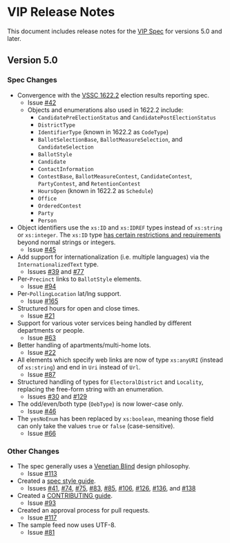 # VIP Release Notes

This document includes release notes for the [VIP Spec][vip] for versions
5.0 and later.

## Version 5.0

### Spec Changes
* Convergence with the [VSSC 1622.2][vssc_1622.2] election results reporting spec.
  * Issue [#42](https://github.com/votinginfoproject/vip-specification/issues/42)
  * Objects and enumerations also used in 1622.2 include:
    * `CandidatePreElectionStatus` and `CandidatePostElectionStatus`
    * `DistrictType`
    * `IdentifierType` (known in 1622.2 as `CodeType`)
    * `BallotSelectionBase`, `BallotMeasureSelection`, and `CandidateSelection`
    * `BallotStyle`
    * `Candidate`
    * `ContactInformation`
    * `ContestBase`, `BallotMeasureContest`, `CandidateContest`, `PartyContest`,
      and `RetentionContest`
    * `HoursOpen` (known in 1622.2 as `Schedule`)
    * `Office`
    * `OrderedContest`
    * `Party`
    * `Person`
* Object identifiers use the `xs:ID` and `xs:IDREF` types instead of `xs:string`
  or `xs:integer`. The `xs:ID` type [has certain restrictions and
  requirements](http://books.xmlschemata.org/relaxng/ch19-77151.html) beyond
  normal strings or integers.
  * Issue [#45](https://github.com/votinginfoproject/vip-specification/issues/45)
* Add support for internationalization (i.e. multiple languages) via the
  `InternationalizedText` type.
  * Issues [#39](https://github.com/votinginfoproject/vip-specification/issues/39) and
  [#77](https://github.com/votinginfoproject/vip-specification/issues/77)
* Per-`Precinct` links to `BallotStyle` elements.
  * Issue [#94](https://github.com/votinginfoproject/vip-specification/issues/94)
* Per-`PollingLocation` lat/lng support.
  * Issue [#165](https://github.com/votinginfoproject/vip-specification/issues/165)
* Structured hours for open and close times.
  * Issue [#21](https://github.com/votinginfoproject/vip-specification/issues/21)
* Support for various voter services being handled by different departments or
  people.
  * Issue [#63](https://github.com/votinginfoproject/vip-specification/issues/63)
* Better handling of apartments/multi-home lots.
  * Issue [#22](https://github.com/votinginfoproject/vip-specification/issues/22)
* All elements which specify web links are now of type `xs:anyURI` (instead of
  `xs:string`) and end in `Uri` instead of `Url`.
  * Issue [#87](https://github.com/votinginfoproject/vip-specification/issues/87)
* Structured handling of types for `ElectoralDistrict` and `Locality`, replacing
  the free-form string with an enumeration.
  * Issues [#30](https://github.com/votinginfoproject/vip-specification/issues/30) and
  [#129](https://github.com/votinginfoproject/vip-specification/issues/129)
* The odd/even/both type (`OebType`) is now lower-case only.
  * Issue [#46](https://github.com/votinginfoproject/vip-specification/issues/46)
* The `yesNoEnum` has been replaced by `xs:boolean`, meaning those field can
  only take the values `true` or `false` (case-sensitive).
  * Issue [#66](https://github.com/votinginfoproject/vip-specification/issues/66)

### Other Changes
* The spec generally uses a [Venetian
  Blind](http://www.oracle.com/technetwork/java/design-patterns-142138.html) design philosophy.
  * Issue [#113](https://github.com/votinginfoproject/vip-specification/issues/113)
* Created a
  [spec style
  guide](https://github.com/votinginfoproject/vip-specification/blob/vip5/STYLEGUIDE.md).
  * Issues [#41](https://github.com/votinginfoproject/vip-specification/issues/41),
  [#74](https://github.com/votinginfoproject/vip-specification/issues/74),
  [#75](https://github.com/votinginfoproject/vip-specification/issues/75),
  [#83](https://github.com/votinginfoproject/vip-specification/issues/83),
  [#85](https://github.com/votinginfoproject/vip-specification/issues/85),
  [#106](https://github.com/votinginfoproject/vip-specification/issues/106),
  [#126](https://github.com/votinginfoproject/vip-specification/issues/126),
  [#136](https://github.com/votinginfoproject/vip-specification/issues/136), and
  [#138](https://github.com/votinginfoproject/vip-specification/issues/138)
* Created a
  [CONTRIBUTING
  guide](https://github.com/votinginfoproject/vip-specification/blob/vip5/CONTRIBUTING.md).
  * Issue [#93](https://github.com/votinginfoproject/vip-specification/issues/93)
* Created an approval process for pull requests.
  * Issue [#117](https://github.com/votinginfoproject/vip-specification/issues/117)
* The sample feed now uses UTF-8.
  * Issue [#81](https://github.com/votinginfoproject/vip-specification/issues/81)

[vssc_1622.2]: http://grouper.ieee.org/groups/1622/groups/2/
[vip]: https://github.com/votinginfoproject/vip-specification
